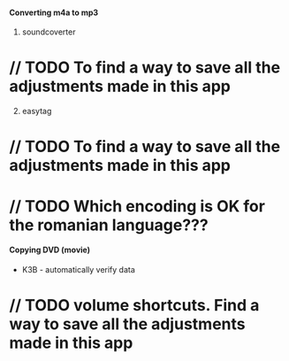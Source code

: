#### Converting m4a to mp3
1. soundcoverter  
# // TODO To find a way to save all the adjustments made in this app
2. easytag
# // TODO To find a way to save all the adjustments made in this app
# // TODO Which encoding is OK for the romanian language???


#### Copying DVD (movie)
* K3B - automatically verify data


# // TODO volume shortcuts. Find a way to save all the adjustments made in this app
